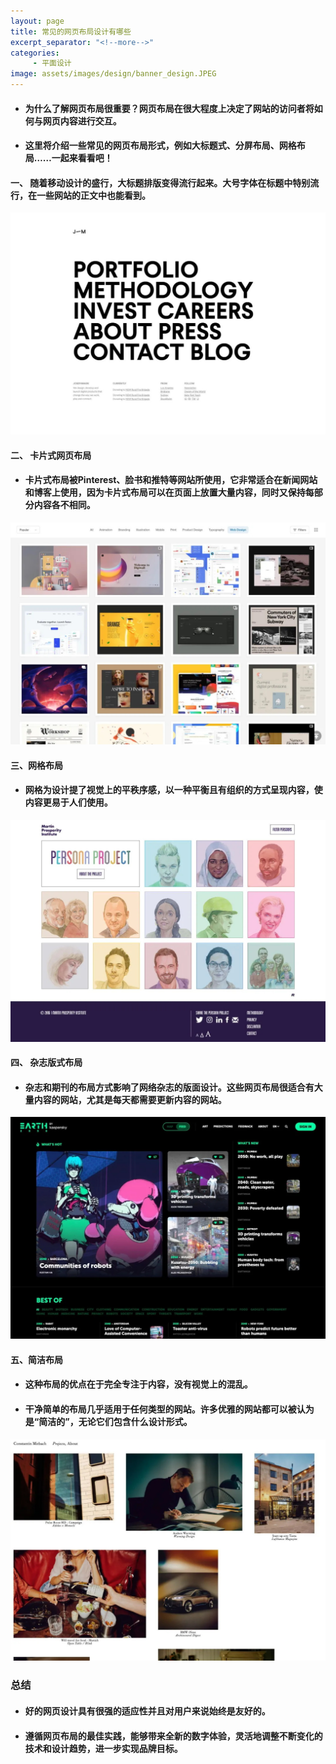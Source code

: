 ```yaml
---
layout: page
title: 常见的网页布局设计有哪些
excerpt_separator: "<!--more-->"
categories:
     - 平面设计
image: assets/images/design/banner_design.JPEG
---
```


+ #### 为什么了解网页布局很重要？网页布局在很大程度上决定了网站的访问者将如何与网页内容进行交互。

+ #### 这里将介绍一些常见的网页布局形式，例如大标题式、分屏布局、网格布局……一起来看看吧！

#### 一、 随着移动设计的盛行，大标题排版变得流行起来。大号字体在标题中特别流行，在一些网站的正文中也能看到。
![Alt text](/assets/images/design/headline.JPG)

#### 二、 卡片式网页布局
+ #### 卡片式布局被Pinterest、脸书和推特等网站所使用，它非常适合在新闻网站和博客上使用，因为卡片式布局可以在页面上放置大量内容，同时又保持每部分内容各不相同。
![Alt text](/assets/images/design/card.JPG)

#### 三、网格布局
+ #### 网格为设计提了视觉上的平秩序感，以一种平衡且有组织的方式呈现内容，使内容更易于人们使用。
![Alt text](/assets/images/design/reseau.JPG)

#### 四、 杂志版式布局
+ #### 杂志和期刊的布局方式影响了网络杂志的版面设计。这些网页布局很适合有大量内容的网站，尤其是每天都需要更新内容的网站。
![Alt text](/assets/images/design/magazine.JPG)

#### 五、简洁布局
+ #### 这种布局的优点在于完全专注于内容，没有视觉上的混乱。

+ #### 干净简单的布局几乎适用于任何类型的网站。许多优雅的网站都可以被认为是“简洁的”，无论它们包含什么设计形式。
![Alt text](/assets/images/design/concise.JPG)
### 总结
+ #### 好的网页设计具有很强的适应性并且对用户来说始终是友好的。
+ #### 遵循网页布局的最佳实践，能够带来全新的数字体验，灵活地调整不断变化的技术和设计趋势，进一步实现品牌目标。